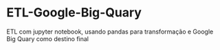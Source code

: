 # ETL-Google-Big-Quary
ETL com jupyter notebook, usando pandas para transformação e Google Big Quary como destino final
